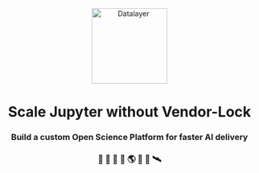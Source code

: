 <div align="center">
  <a href="https://datalayer.io">
    <img
      alt="Datalayer"
      src="https://assets.datalayer.tech/datalayer-25.svg"
      width="150"
    />
  </a>
</div>

<h1 align="center">
  Scale Jupyter without Vendor-Lock
</h1>

<h3 align="center">
  Build a custom Open Science Platform for faster AI delivery
</h3>

<h3 align="center">
  🧬 🧪 🔬 📐 🌎 🔭 📡 🛰️
</h3>
